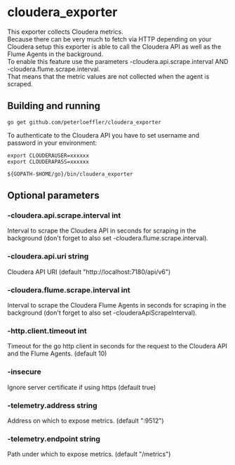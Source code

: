 # cloudera_exporter

This exporter collects Cloudera metrics.  
Because there can be very much to fetch via HTTP depending on your Cloudera setup this exporter is able to call the Cloudera API as well as the Flume Agents in the background.  
To enable this feature use the parameters -cloudera.api.scrape.interval AND -cloudera.flume.scrape.interval.  
That means that the metric values are not collected when the agent is scraped.  

## Building and running

    go get github.com/peterloeffler/cloudera_exporter

To authenticate to the Cloudera API you have to set username and password in your environment:

    export CLOUDERAUSER=xxxxxx
    export CLOUDERAPASS=xxxxxx

    ${GOPATH-$HOME/go}/bin/cloudera_exporter

## Optional parameters

### -cloudera.api.scrape.interval int
Interval to scrape the Cloudera API in seconds for scraping in the background (don't forget to also set -cloudera.flume.scrape.interval).
### -cloudera.api.uri string
Cloudera API URI (default "http://localhost:7180/api/v6")
### -cloudera.flume.scrape.interval int
Interval to scrape the Cloudera Flume Agents in seconds for scraping in the background (don't forget to also set -clouderaApiScrapeInterval).
### -http.client.timeout int
Timeout for the go http client in seconds for the request to the Cloudera API and the Flume Agents. (default 10)
### -insecure
Ignore server certificate if using https (default true)
### -telemetry.address string
Address on which to expose metrics. (default ":9512")
### -telemetry.endpoint string
Path under which to expose metrics. (default "/metrics")
